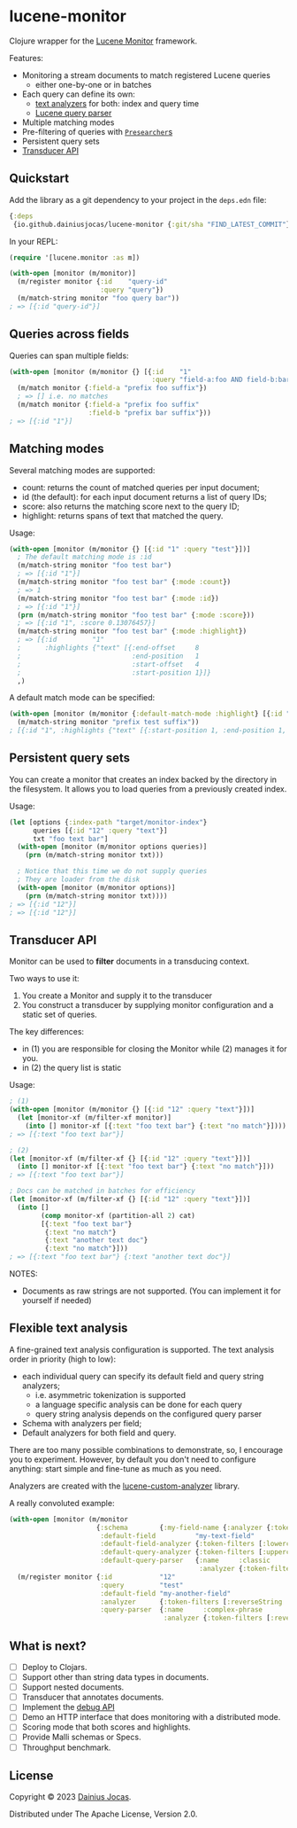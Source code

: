 # lucene-monitor

Clojure wrapper for the [Lucene Monitor](https://lucene.apache.org/core/9_7_0/monitor/index.html) framework.

Features:
- Monitoring a stream documents to match registered Lucene queries
  - either one-by-one or in batches
- Each query can define its own:
  - [text analyzers](https://github.com/dainiusjocas/lucene-custom-analyzer) for both: index and query time
  - [Lucene query parser](https://github.com/dainiusjocas/lucene-query-parsing)
- Multiple matching modes
- Pre-filtering of queries with [`Presearcher`s](https://lucene.apache.org/core/9_7_0/monitor/org/apache/lucene/monitor/Presearcher.html)
- Persistent query sets
- [Transducer API](https://clojure.org/reference/transducers)

## Quickstart

Add the library as a git dependency to your project in the `deps.edn` file:

```clojure
{:deps
 {io.github.dainiusjocas/lucene-monitor {:git/sha "FIND_LATEST_COMMIT"}}}
```

In your REPL:

```clojure
(require '[lucene.monitor :as m])

(with-open [monitor (m/monitor)]
  (m/register monitor {:id    "query-id"
                       :query "query"})
  (m/match-string monitor "foo query bar"))
; => [{:id "query-id"}]
```

## Queries across fields

Queries can span multiple fields:
```clojure
(with-open [monitor (m/monitor {} [{:id    "1"
                                    :query "field-a:foo AND field-b:bar"}])]
  (m/match monitor {:field-a "prefix foo suffix"})
  ; => [] i.e. no matches
  (m/match monitor {:field-a "prefix foo suffix"
                    :field-b "prefix bar suffix"}))
; => [{:id "1"}]
```

## Matching modes

Several matching modes are supported:
- count: returns the count of matched queries per input document;
- id (the default): for each input document returns a list of query IDs;
- score: also returns the matching score next to the query ID;
- highlight: returns spans of text that matched the query.

Usage:
```clojure
(with-open [monitor (m/monitor {} [{:id "1" :query "test"}])]
  ; The default matching mode is :id
  (m/match-string monitor "foo test bar")
  ; => [{:id "1"}]
  (m/match-string monitor "foo test bar" {:mode :count})
  ; => 1
  (m/match-string monitor "foo test bar" {:mode :id})
  ; => [{:id "1"}]
  (prn (m/match-string monitor "foo test bar" {:mode :score}))
  ; => [{:id "1", :score 0.13076457}]
  (m/match-string monitor "foo test bar" {:mode :highlight})
  ; => [{:id         "1"
  ;      :highlights {"text" [{:end-offset     8
  ;                            :end-position   1
  ;                            :start-offset   4
  ;                            :start-position 1}]}
  ,)
```

A default match mode can be specified:
```clojure
(with-open [monitor (m/monitor {:default-match-mode :highlight} [{:id "1" :query "test"}])]
  (m/match-string monitor "prefix test suffix"))
; [{:id "1", :highlights {"text" [{:start-position 1, :end-position 1, :start-offset 7, :end-offset 11}]}}]
```

## Persistent query sets

You can create a monitor that creates an index backed by the directory in the filesystem.
It allows you to load queries from a previously created index.

Usage:
```clojure
(let [options {:index-path "target/monitor-index"}
      queries [{:id "12" :query "text"}]
      txt "foo text bar"]
  (with-open [monitor (m/monitor options queries)]
    (prn (m/match-string monitor txt)))

  ; Notice that this time we do not supply queries
  ; They are loader from the disk
  (with-open [monitor (m/monitor options)]
    (prn (m/match-string monitor txt))))
; => [{:id "12"}]
; => [{:id "12"}]
```

## Transducer API

Monitor can be used to **filter** documents in a transducing context.

Two ways to use it:
1. You create a Monitor and supply it to the transducer
2. You construct a transducer by supplying monitor configuration and a static set of queries.

The key differences:
- in (1) you are responsible for closing the Monitor while (2) manages it for you.
- in (2) the query list is static

Usage:
```clojure
; (1) 
(with-open [monitor (m/monitor {} [{:id "12" :query "text"}])]
  (let [monitor-xf (m/filter-xf monitor)]
    (into [] monitor-xf [{:text "foo text bar"} {:text "no match"}])))
; => [{:text "foo text bar"}]

; (2)
(let [monitor-xf (m/filter-xf {} [{:id "12" :query "text"}])]
  (into [] monitor-xf [{:text "foo text bar"} {:text "no match"}]))
; => [{:text "foo text bar"}]

; Docs can be matched in batches for efficiency
(let [monitor-xf (m/filter-xf {} [{:id "12" :query "text"}])]
  (into []
        (comp monitor-xf (partition-all 2) cat)
        [{:text "foo text bar"}
         {:text "no match"}
         {:text "another text doc"}
         {:text "no match"}]))
; => [{:text "foo text bar"} {:text "another text doc"}]
```

NOTES:
- Documents as raw strings are not supported. (You can implement it for yourself if needed)

## Flexible text analysis

A fine-grained text analysis configuration is supported.
The text analysis order in priority (high to low):
- each individual query can specify its default field and query string analyzers;
  - i.e. asymmetric tokenization is supported
  - a language specific analysis can be done for each query
  - query string analysis depends on the configured query parser
- Schema with analyzers per field;
- Default analyzers for both field and query.

There are too many possible combinations to demonstrate, so, I encourage you to experiment.
However, by default you don't need to configure anything: start simple and fine-tune as much as you need. 

Analyzers are created with the [lucene-custom-analyzer](https://github.com/dainiusjocas/lucene-custom-analyzer) library. 

A really convoluted example:
```clojure
(with-open [monitor (m/monitor
                      {:schema        {:my-field-name {:analyzer {:token-filters [:reverseString]}}}
                       :default-field          "my-text-field"
                       :default-field-analyzer {:token-filters [:lowercase]}
                       :default-query-analyzer {:token-filters [:uppercase]}
                       :default-query-parser   {:name     :classic
                                                :analyzer {:token-filters [:uppercase]}}})]
  (m/register monitor {:id            "12"
                       :query         "test"
                       :default-field "my-another-field"
                       :analyzer      {:token-filters [:reverseString :uppercase]}
                       :query-parser  {:name     :complex-phrase
                                       :analyzer {:token-filters [:reverseString :uppercase]}}}))
```

## What is next?

- [ ] Deploy to Clojars.
- [ ] Support other than string data types in documents.
- [ ] Support nested documents.
- [ ] Transducer that annotates documents.
- [ ] Implement the [debug API](https://lucene.apache.org/core/9_7_0/monitor/org/apache/lucene/monitor/Monitor.html#debug(org.apache.lucene.document.Document%5B%5D,org.apache.lucene.monitor.MatcherFactory))
- [ ] Demo an HTTP interface that does monitoring with a distributed mode.
- [ ] Scoring mode that both scores and highlights.
- [ ] Provide Malli schemas or Specs.
- [ ] Throughput benchmark.

## License

Copyright &copy; 2023 [Dainius Jocas](https://www.jocas.lt).

Distributed under The Apache License, Version 2.0.
